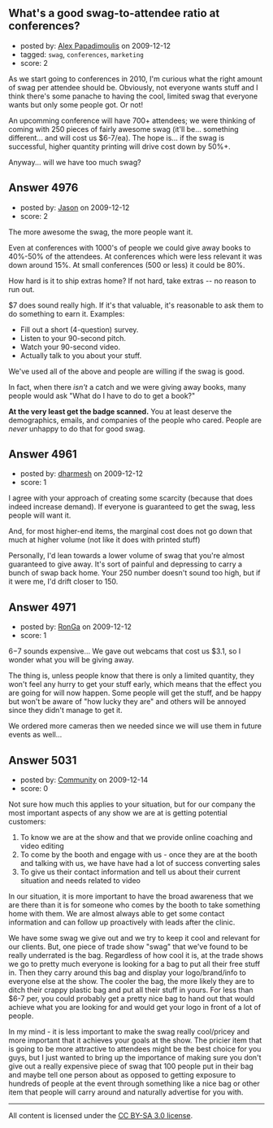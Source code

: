 ## What's a good swag-to-attendee ratio at conferences?

- posted by: [Alex Papadimoulis](https://stackexchange.com/users/-1/123-alex-papadimoulis) on 2009-12-12
- tagged: `swag`, `conferences`, `marketing`
- score: 2

As we start going to conferences in 2010, I'm curious what the right amount of swag per attendee should be. Obviously, not everyone wants stuff and I think there's some panache to having the cool, limited swag that everyone wants but only some people got. Or not!

An upcomming conference will have 700+ attendees; we were thinking of coming with 250 pieces of fairly awesome swag (it'll be... something different... and will cost us $6-7/ea). The hope is... if the swag is successful, higher quantity printing will drive cost down by 50%+.

Anyway... will we have too much swag?


## Answer 4976

- posted by: [Jason](https://stackexchange.com/users/-1/2-jason) on 2009-12-12
- score: 2

The more awesome the swag, the more people want it.

Even at conferences with 1000's of people we could give away books to 40%-50% of the attendees.  At conferences which were less relevant it was down around 15%.  At small conferences (500 or less) it could be 80%.

How hard is it to ship extras home?  If not hard, take extras -- no reason to run out.

$7 does sound really high.  If it's that valuable, it's reasonable to ask them to do something to earn it.  Examples:

* Fill out a short (4-question) survey.
* Listen to your 90-second pitch.
* Watch your 90-second video.
* Actually talk to you about your stuff.

We've used all of the above and people are willing if the swag is good.  

In fact, when there *isn't*  a catch and we were giving away books, many people would ask "What do I have to do to get a book?"

**At the very least get the badge scanned.** You at least deserve the demographics, emails, and companies of the people who cared.  People are *never* unhappy to do that for good swag.


## Answer 4961

- posted by: [dharmesh](https://stackexchange.com/users/-1/4-dharmesh) on 2009-12-12
- score: 1

I agree with your approach of creating some scarcity (because that does indeed increase demand).  If everyone is guaranteed to get the swag, less people will want it.

And, for most higher-end items, the marginal cost does not go down that much at higher volume (not like it does with printed stuff)

Personally, I'd lean towards a lower volume of swag that you're almost guaranteed to give away.  It's sort of painful and depressing to carry a bunch of swap back home.  Your 250 number doesn't sound too high, but if it were me, I'd drift closer to 150.


## Answer 4971

- posted by: [RonGa](https://stackexchange.com/users/-1/218-ronga) on 2009-12-12
- score: 1

$6-$7 sounds expensive...  We gave out webcams that cost us $3.1, so I wonder what you will be giving away.

The thing is, unless people know that there is only a limited quantity, they won't feel any hurry to get your stuff early, which means that the effect you are going for will now happen.  Some people will get the stuff, and be happy but won't be aware of "how lucky they are" and others will be annoyed since they didn't manage to get it.

We ordered more cameras then we needed since we will use them in future events as well...


## Answer 5031

- posted by: [Community](https://stackexchange.com/users/-1/-1-community) on 2009-12-14
- score: 0

Not sure how much this applies to your situation, but for our company the most important aspects of any show we are at is getting potential customers:

 1. To know we are at the show and that we provide online coaching and video editing
 2. To come by the booth and engage with us - once they are at the booth and talking with us, we have have had a lot of success converting sales
 3. To give us their contact information and tell us about their current situation and needs related to video

In our situation, it is more important to have the broad awareness that we are there than it is for someone who comes by the booth to take something home with them. We are almost always able to get some contact information and can follow up proactively with leads after the clinic.

We have some swag we give out and we try to keep it cool and relevant for our clients. But, one piece of trade show "swag" that we've found to be really underrated is the bag. Regardless of how cool it is, at the trade shows we go to pretty much everyone is looking for a bag to put all their free stuff in. Then they carry around this bag and display your logo/brand/info to everyone else at the show. The cooler the bag, the more likely they are to ditch their crappy plastic bag and put all their stuff in yours. For less than $6-7 per, you could probably get a pretty nice bag to hand out that would achieve what you are looking for and would get your logo in front of a lot of people.

In my mind - it is less important to make the swag really cool/pricey and more important that it achieves your goals at the show. The pricier item that is going to be more attractive to attendees might be the best choice for you guys, but I just wanted to bring up the importance of making sure you don't give out a really expensive piece of swag that 100 people put in their bag and maybe tell one person about as opposed to getting exposure to hundreds of people at the event through something like a nice bag or other item that people will carry around and naturally advertise for you with.



---

All content is licensed under the [CC BY-SA 3.0 license](https://creativecommons.org/licenses/by-sa/3.0/).
